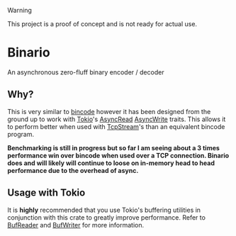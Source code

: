 > [!WARNING]  
> This project is a proof of concept and is not ready for actual use.

# Binario

An asynchronous zero-fluff binary encoder / decoder

## Why?

This is very similar to [bincode](https://github.com/bincode-org/bincode) however it has been designed from the ground up to work with [Tokio](https://tokio.rs)'s [AsyncRead](https://docs.rs/tokio/latest/tokio/io/trait.AsyncRead.html) [AsyncWrite](https://docs.rs/tokio/latest/tokio/io/trait.AsyncWrite.html) traits. This allows it to perform better when used with [TcpStream](https://docs.rs/tokio/latest/tokio/net/struct.TcpStream.html)'s than an equivalent bincode program.

**Benchmarking is still in progress but so far I am seeing about a 3 times performance win over bincode when used over a TCP connection. Binario does and will likely will continue to loose on in-memory head to head performance due to the overhead of async.**

## Usage with Tokio

It is **highly** recommended that you use Tokio's buffering utilities in conjunction with this crate to greatly improve performance. Refer to [BufReader](https://docs.rs/tokio/latest/tokio/io/struct.BufReader.html) and [BufWriter](https://docs.rs/tokio/latest/tokio/io/struct.BufWriter.html) for more information.
